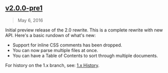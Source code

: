 ## [v2.0.0-pre1]
> May  6, 2016

Initial preview release of the 2.0 rewrite. This is a complete rewrite with new API. Here's a basic rundown of what's new:

- Support for inline CSS comments has been dropped.
- You can now parse multiple files at once.
- You can have a Table of Contents to sort through multiple documents.

For history on the 1.x branch, see: [1.x History](https://github.com/styledown/styledown/blob/master/History.md).

[v2.0.0-pre1]: http://github.com/styledown/styledown/compare/v0.0.0...v2.0.0-pre1
